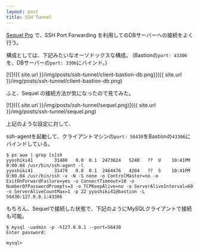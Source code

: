 ```yaml
---
layout: post
title: SSH Tunnel
---
```


[Sequel Pro](http://www.sequelpro.com/) で、SSH Port Forwarding を利用してのDBサーバーへの接続をよく行う。

構成としては、下記みたいなオーソドックスな構成。
(Bastionの`port: 43306`を、DBサーバーの`port: 3306`にバインド。)

[![]({{ site.url }}/img/posts/ssh-tunnel/client-bastion-db.png)]({{ site.url }}/img/posts/ssh-tunnel/client-bastion-db.png)

ふと、Sequel の接続方法が気になったので見てみた。

[![]({{ site.url }}/img/posts/ssh-tunnel/sequel.png)]({{ site.url }}/img/posts/ssh-tunnel/sequel.png)

上記のような設定に対して、

ssh-agentを起動して、クライアントマシンの`port: 56430`をBastionの`43306`にバインドしている。

```
$ ps aux | grep [s]sh
yyoshiki41        31480   0.0  0.1  2473624   5248   ??  U    10:41PM   0:00.04 /usr/bin/ssh-agent -l
yyoshiki41        31479   0.0  0.1  2464476   4204   ??  S    10:41PM   0:00.04 /usr/bin/ssh -v -N -S none -o ControlMaster=no -o ExitOnForwardFailure=yes -o ConnectTimeout=10 -o NumberOfPasswordPrompts=3 -o TCPKeepAlive=no -o ServerAliveInterval=60 -o ServerAliveCountMax=1 -p 22 yyoshiki41@bastion -L 56430:127.0.0.1:43306
```

もちろん、Sequelで接続した状態で、下記のようにMySQLクライアントで接続も可能。

```
$ mysql -uadmin -p -h127.0.0.1 --port=56430
Enter password:

mysql>
```
